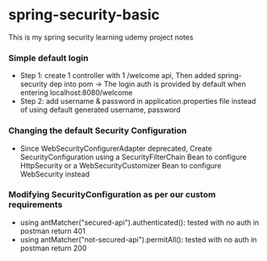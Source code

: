 # spring-security-basic
This is my spring security learning udemy project notes 

### Simple default login
- Step 1: create 1 controller with 1 /welcome api, Then added spring-security dep into pom -> The login auth is provided by default when entering localhost:8080/welcome
- Step 2: add username & password in application.properties file instead of using default generated username, password

### Changing the default Security Configuration
- Since WebSecurityConfigurerAdapter deprecated, Create SecurityConfiguration using a SecurityFilterChain Bean to configure HttpSecurity or a WebSecurityCustomizer Bean to configure WebSecurity instead

### Modifying SecurityConfiguration as per our custom requirements
- using antMatcher("secured-api").authenticated(): tested with no auth in postman return 401 
- using antMatcher("not-secured-api").permitAll(): tested with no auth in postman return 200

 